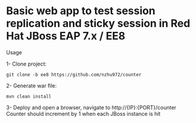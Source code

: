# Basic web app to test session replication and sticky session in Red Hat JBoss EAP 7.x / EE8

Usage

1- Clone project:
~~~
git clone -b ee8 https://github.com/nzhu972/counter
~~~
2- Generate war file:
~~~
mvn clean install
~~~
3- Deploy and open a browser, navigate to http://{IP}:{PORT}/counter
   Counter should increment by 1 when each JBoss instance is hit
~~~
